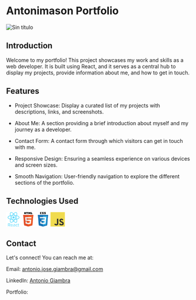 # Antonimason Portfolio

![Sin título](https://github.com/Antonimason/Portoflio-React/assets/104198696/205db80f-e1a6-40ee-88a3-36acae21debe)

<h2>Introduction</h2>
<p>Welcome to my portfolio! This project showcases my work and skills as a web developer. It is built using React, and it serves as a central hub to display my projects, provide information about me, and how to get in touch.</p>

<h2>Features</h2>

- Project Showcase: Display a curated list of my projects with descriptions, links, and screenshots.

- About Me: A section providing a brief introduction about myself and my journey as a developer.

- Contact Form: A contact form through which visitors can get in touch with me.

- Responsive Design: Ensuring a seamless experience on various devices and screen sizes.
  
- Smooth Navigation: User-friendly navigation to explore the different sections of the portfolio.

<h2>Technologies Used</h2>
<p align="left"><img src="https://raw.githubusercontent.com/devicons/devicon/master/icons/react/react-original-wordmark.svg" alt="react" width="40" height="40"/><img src="https://raw.githubusercontent.com/devicons/devicon/master/icons/html5/html5-original-wordmark.svg" alt="html5" width="40" height="40"/><img src="https://raw.githubusercontent.com/devicons/devicon/master/icons/css3/css3-original-wordmark.svg" alt="css3" width="40" height="40"/><img src="https://raw.githubusercontent.com/devicons/devicon/master/icons/javascript/javascript-original.svg" alt="javascript" width="40" height="40"/></p>

<h2>Contact</h2>

Let's connect! You can reach me at:

Email: antonio.jose.giambra@gmail.com

LinkedIn: [Antonio Giambra](https://www.linkedin.com/in/antonio-giambra-castellanos-293148233/)

Portfolio: <your-portfolio-url>
